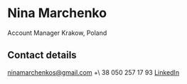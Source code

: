 
# Nina Marchenko
Account Manager
Krakow, Poland

## Contact details

ninamarchenkos@gmail.com
+\ 38 050 257 17 93
[LinkedIn](https://www.linkedin.com/in/nina-marchenko-b04167142/)



